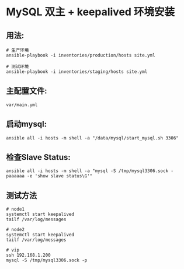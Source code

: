 # MySQL 双主 + keepalived 环境安装

## 用法:

    # 生产环境
	ansible-playbook -i inventories/production/hosts site.yml

	# 测试环境
	ansible-playbook -i inventories/staging/hosts site.yml

## 主配置文件:

    var/main.yml

## 启动mysql:

	ansible all -i hosts -m shell -a "/data/mysql/start_mysql.sh 3306"

## 检查Slave Status:

	ansible all -i hosts -m shell -a "mysql -S /tmp/mysql3306.sock -paaaaaa -e 'show slave status\G'"

## 测试方法

    # node1
    systemctl start keepalived
    tailf /var/log/messages

    # node2
    systemctl start keepalived
    tailf /var/log/messages

    # vip
    ssh 192.168.1.200
    mysql -S /tmp/mysql3306.sock -p
